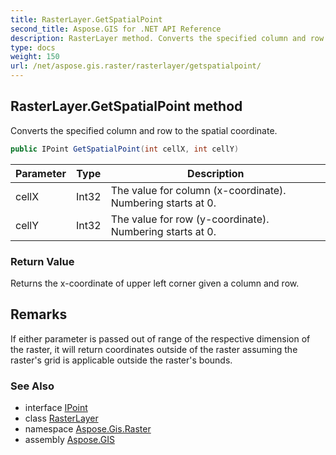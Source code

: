 ```yaml
---
title: RasterLayer.GetSpatialPoint
second_title: Aspose.GIS for .NET API Reference
description: RasterLayer method. Converts the specified column and row to the spatial coordinate
type: docs
weight: 150
url: /net/aspose.gis.raster/rasterlayer/getspatialpoint/
---
```

## RasterLayer.GetSpatialPoint method

Converts the specified column and row to the spatial coordinate.

```csharp
public IPoint GetSpatialPoint(int cellX, int cellY)
```

| Parameter | Type | Description |
| --- | --- | --- |
| cellX | Int32 | The value for column (x-coordinate). Numbering starts at 0. |
| cellY | Int32 | The value for row (y-coordinate). Numbering starts at 0. |

### Return Value

Returns the x-coordinate of upper left corner given a column and row.

## Remarks

If either parameter is passed out of range of the respective dimension of the raster, it will return coordinates outside of the raster assuming the raster's grid is applicable outside the raster's bounds.

### See Also

* interface [IPoint](../../../aspose.gis.geometries/ipoint/)
* class [RasterLayer](../)
* namespace [Aspose.Gis.Raster](../../rasterlayer/)
* assembly [Aspose.GIS](../../../)


